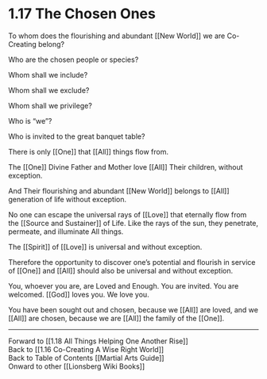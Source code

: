 # 1.17 The Chosen Ones

To whom does the flourishing and abundant [[New World]] we are Co-Creating belong? 

Who are the chosen people or species? 

Whom shall we include? 

Whom shall we exclude? 

Whom shall we privilege?  

Who is “we”? 

Who is invited to the great banquet table? 

There is only [[One]] that [[All]] things flow from. 

The [[One]] Divine Father and Mother love [[All]] Their children, without exception. 

And Their flourishing and abundant [[New World]] belongs to [[All]] generation of life without exception. 

No one can escape the universal rays of [[Love]] that eternally flow from the [[Source and Sustainer]] of Life. Like the rays of the sun, they penetrate, permeate, and illuminate All things. 

The [[Spirit]] of [[Love]] is universal and without exception. 

Therefore the opportunity to discover one’s potential and flourish in service of [[One]] and [[All]] should also be universal and without exception. 

You, whoever you are, are Loved and Enough. You are invited. You are welcomed. [[God]] loves you. We love you. 

You have been sought out and chosen, because we [[All]] are loved, and we [[All]] are chosen, because we are [[All]] the family of the [[One]]. 

____
Forward to [[1.18 All Things Helping One Another Rise]]  
Back to [[1.16 Co-Creating A Wise Right World]]  
Back to Table of Contents [[Martial Arts Guide]]  
Onward to other [[Lionsberg Wiki Books]]  


